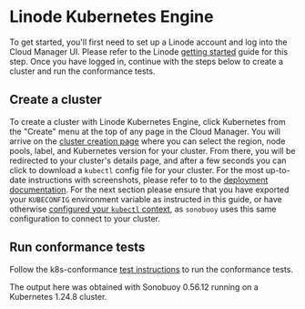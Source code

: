 # Linode Kubernetes Engine

To get started, you'll first need to set up a Linode account and log into the
Cloud Manager UI. Please refer to the Linode [getting
started](https://www.linode.com/docs/getting-started/) guide for this step. Once you have
logged in, continue with the steps below to create a cluster and run the
conformance tests.

## Create a cluster

To create a cluster with Linode Kubernetes Engine, click Kubernetes from the
"Create" menu at the top of any page in the Cloud Manager. You will arrive on
the [cluster creation page](https://cloud.linode.com/kubernetes/create) where
you can select the region, node pools, label, and Kubernetes version for your
cluster. From there, you will be redirected to your cluster's details page, and
after a few seconds you can click to download a `kubectl` config file for your
cluster. For the most up-to-date instructions with screenshots, please refer to
to the [deployment
documentation](https://www.linode.com/docs/kubernetes/deploy-and-manage-a-cluster-with-linode-kubernetes-engine-a-tutorial/).
For the next section please ensure that you have exported your `KUBECONFIG`
environment variable as instructed in this guide, or have otherwise [configured
your `kubectl`
context](https://kubernetes.io/docs/tasks/access-application-cluster/configure-access-multiple-clusters/),
as `sonobuoy` uses this same configuration to connect to your cluster.

## Run conformance tests

Follow the k8s-conformance
[test instructions](https://github.com/cncf/k8s-conformance/blob/master/instructions.md#running)
to run the conformance tests.

The output here was obtained with Sonobuoy 0.56.12 running on a Kubernetes 1.24.8 cluster.
